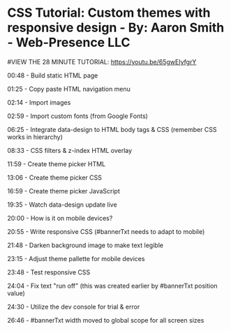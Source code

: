 # CSS Tutorial: Custom themes with responsive design - By: Aaron Smith - Web-Presence LLC

#VIEW THE 28 MINUTE TUTORIAL: https://youtu.be/65gwEIyfgrY

00:48 - Build static HTML page

01:25 - Copy paste HTML navigation menu

02:14 - Import images

02:59 - Import custom fonts (from Google Fonts)

06:25 - Integrate data-design to HTML body tags & CSS (remember CSS works in hierarchy)

08:33 - CSS filters & z-index HTML overlay

11:59 - Create theme picker HTML

13:06 - Create theme picker CSS

16:59 - Create theme picker JavaScript

19:35 - Watch data-design update live

20:00 - How is it on mobile devices?

20:55 - Write responsive CSS (#bannerTxt needs to adapt to mobile)

21:48 - Darken background image to make text legible

23:15 - Adjust theme pallette for mobile devices

23:48 - Test responsive CSS

24:04 - Fix text "run off" (this was created earlier by #bannerTxt position value)

24:30 - Utilize the dev console for trial & error 

26:46 - #bannerTxt width moved to global scope for all screen sizes




